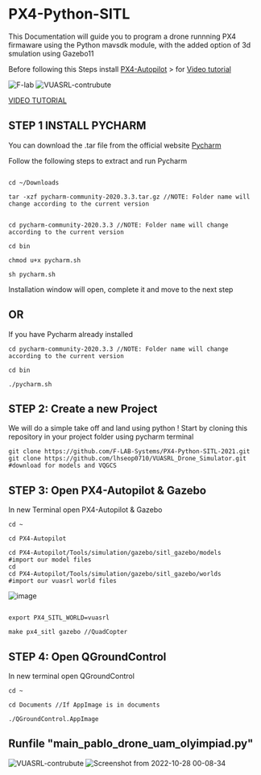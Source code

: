 # PX4-Python-SITL

This Documentation will guide you to program a drone runnning PX4 firmaware using the Python mavsdk module, with the added option of 3d smulation using Gazebo11

Before following this Steps install <a href="https://github.com/F-LAB-Systems/SITL_2021">PX4-Autopilot<a> > for <a href="https://www.youtube.com/watch?v=AAv2zVYgxIY&feature=youtu.be">Video tutorial</a>
 
![F-lab](https://user-images.githubusercontent.com/78522341/107612078-724ecf00-6c6b-11eb-9fca-7db484a7f586.png)
![VUASRL-contrubute](https://user-images.githubusercontent.com/79184520/198298463-be646e06-726d-424b-bf5a-c7b2504da905.png)

 <a href="https://youtu.be/r5GEO2Zvs54">VIDEO TUTORIAL</a>

## STEP 1 INSTALL PYCHARM

You can download the .tar file from the official website <a href="https://www.jetbrains.com/pycharm/download/#section=linux">Pycharm</a>

Follow the following steps to extract and run Pycharm

```

cd ~/Downloads

tar -xzf pycharm-community-2020.3.3.tar.gz //NOTE: Folder name will change according to the current version

```
```

cd pycharm-community-2020.3.3 //NOTE: Folder name will change according to the current version

cd bin

chmod u+x pycharm.sh

sh pycharm.sh

```
Installation window will open, complete it and move to the next step

## OR

If you have Pycharm already installed

```
cd pycharm-community-2020.3.3 //NOTE: Folder name will change according to the current version

cd bin

./pycharm.sh
```

## STEP 2: Create a new Project

We will do a simple take off and land using python !
Start by cloning this repository in your project folder using pycharm terminal

```
git clone https://github.com/F-LAB-Systems/PX4-Python-SITL-2021.git
git clone https://github.com/lhseop0710/VUASRL_Drone_Simulator.git  #download for models and VQGCS
```
## STEP 3: Open PX4-Autopilot & Gazebo

In new Terminal open PX4-Autopilot & Gazebo
```
cd ~

cd PX4-Autopilot

cd PX4-Autopilot/Tools/simulation/gazebo/sitl_gazebo/models
#import our model files
cd
cd PX4-Autopilot/Tools/simulation/gazebo/sitl_gazebo/worlds
#import our vuasrl world files
``` 
 ![image](https://user-images.githubusercontent.com/79184520/198585343-33be60ca-4583-4cc1-a604-03ce9b43e45f.png)
```

export PX4_SITL_WORLD=vuasrl

make px4_sitl gazebo //QuadCopter
```



## STEP 4: Open QGroundControl

In new terminal open QGroundControl
```
cd ~

cd Documents //If AppImage is in documents

./QGroundControl.AppImage
```
## Runfile "main_pablo_drone_uam_olyimpiad.py"
![VUASRL-contrubute](https://user-images.githubusercontent.com/79184520/198586120-d00d3c81-62c4-42d8-8734-2cb608d6461c.png)
![Screenshot from 2022-10-28 00-08-34](https://user-images.githubusercontent.com/79184520/198645241-d80c1787-fe3a-4a61-88fd-e842d4d3f240.png)

